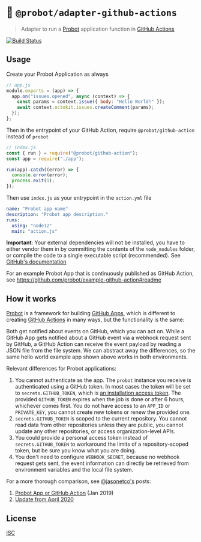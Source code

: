 # :electric_plug: `@probot/adapter-github-actions`

> Adapter to run a [Probot](https://probot.github.io/) application function in [GitHub Actions](https://github.com/features/actions)

[![Build Status](https://github.com/probot/adapter-github-actions/workflows/Test/badge.svg)](https://github.com/probot/adapter-github-actions/actions)

## Usage

Create your Probot Application as always

```js
// app.js
module.exports = (app) => {
  app.on("issues.opened", async (context) => {
    const params = context.issue({ body: "Hello World!" });
    await context.octokit.issues.createComment(params);
  });
};
```

Then in the entrypoint of your GitHub Action, require `@probot/github-action` instead of `probot`

```js
// index.js
const { run } = require("@probot/github-action");
const app = require("./app");

run(app).catch((error) => {
  console.error(error);
  process.exit(1);
});
```

Then use `index.js` as your entrypoint in the `action.yml` file

```yaml
name: "Probot app name"
description: "Probot app description."
runs:
  using: "node12"
  main: "action.js"
```

**Important**: Your external dependencies will not be installed, you have to either vendor them in by committing the contents of the `node_modules` folder, or compile the code to a single executable script (recommended). See [GitHub's documentation](https://docs.github.com/en/actions/creating-actions/creating-a-javascript-action#commit-tag-and-push-your-action-to-github)

For an example Probot App that is continuously published as GitHub Action, see https://github.com/probot/example-github-action#readme

## How it works

[Probot](https://probot.github.io/) is a framework for building [GitHub Apps](docs.github.com/apps), which is different to creating [GitHub Actions](https://docs.github.com/actions/) in many ways, but the functionality is the same:

Both get notified about events on GitHub, which you can act on. While a GitHub App gets notified about a GitHub event via a webhook request sent by GitHub, a GitHub Action can receive the event payload by reading a JSON file from the file system. We can abstract away the differences, so the same hello world example app shown above works in both environments.

Relevant differences for Probot applications:

1. You cannot authenticate as the app. The `probot` instance you receive is authenticated using a GitHub token. In most cases the token will be set to `secrets.GITHUB_TOKEN`, which is [an installation access token](https://docs.github.com/en/actions/reference/authentication-in-a-workflow#about-the-github_token-secret). The provided `GITHUB_TOKEN` expires when the job is done or after 6 hours, whichever comes first. You do not have access to an `APP_ID` or `PRIVATE_KEY`, you cannot create new tokens or renew the provided one.
2. `secrets.GITHUB_TOKEN` is scoped to the current repository. You cannot read data from other repositories unless they are public, you cannot update any other repositories, or access organization-level APIs.
3. You could provide a personal access token instead of `secrets.GITHUB_TOKEN` to workaround the limits of a repository-scoped token, but be sure you know what you are doing.
4. You don't need to configure `WEBHOOK_SECRET`, because no webhook request gets sent, the event information can directly be retrieved from environment variables and the local file system.

For a more thorough comparison, see [@jasonetco's](https://github.com/jasonetco) posts:

1. [Probot App or GitHub Action](https://jasonet.co/posts/probot-app-or-github-action/) (Jan 2019)
2. [Update from April 2020](https://jasonet.co/posts/probot-app-or-github-action-v2/)

## License

[ISC](LICENSE)
